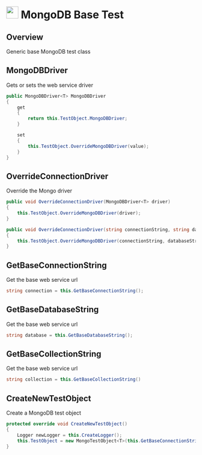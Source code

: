 # <img src="resources/maqslogo.ico" height="32" width="32"> MongoDB Base Test

## Overview
Generic base MongoDB test class

## MongoDBDriver
Gets or sets the web service driver
```csharp
public MongoDBDriver<T> MongoDBDriver
{
    get
    {
        return this.TestObject.MongoDBDriver;
    }

    set
    {
        this.TestObject.OverrideMongoDBDriver(value);
    }
}
```

## OverrideConnectionDriver
Override the Mongo driver
```csharp
public void OverrideConnectionDriver(MongoDBDriver<T> driver)
{
    this.TestObject.OverrideMongoDBDriver(driver);
}

public void OverrideConnectionDriver(string connectionString, string databaseString, string collectionString)
{
    this.TestObject.OverrideMongoDBDriver(connectionString, databaseString, collectionString);
}
```

## GetBaseConnectionString
Get the base web service url
```csharp
string connection = this.GetBaseConnectionString();
```

## GetBaseDatabaseString
Get the base web service url
```csharp
string database = this.GetBaseDatabaseString();
```

## GetBaseCollectionString
Get the base web service url
```csharp
string collection = this.GetBaseCollectionString()
```

## CreateNewTestObject
Create a MongoDB test object
```csharp
protected override void CreateNewTestObject()
{
    Logger newLogger = this.CreateLogger();
    this.TestObject = new MongoTestObject<T>(this.GetBaseConnectionString(), this.GetBaseDatabaseString(), this.GetBaseCollectionString(), newLogger, new SoftAssert(newLogger), this.GetFullyQualifiedTestClassName());
}
```
